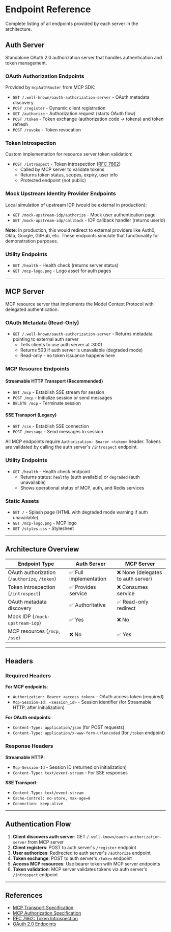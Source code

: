 # Endpoint Reference

Complete listing of all endpoints provided by each server in the architecture.

## Auth Server

Standalone OAuth 2.0 authorization server that handles authentication and token management.

### OAuth Authorization Endpoints
Provided by `mcpAuthRouter` from MCP SDK:

- `GET /.well-known/oauth-authorization-server` - OAuth metadata discovery
- `POST /register` - Dynamic client registration
- `GET /authorize` - Authorization request (starts OAuth flow)
- `POST /token` - Token exchange (authorization code → tokens) and token refresh
- `POST /revoke` - Token revocation

### Token Introspection
Custom implementation for resource server token validation:

- `POST /introspect` - Token introspection ([RFC 7662](https://datatracker.ietf.org/doc/html/rfc7662))
  - Called by MCP server to validate tokens
  - Returns token status, scopes, expiry, user info
  - Protected endpoint (not public)

### Mock Upstream Identity Provider Endpoints
Local simulation of upstream IDP (would be external in production):

- `GET /mock-upstream-idp/authorize` - Mock user authentication page
- `GET /mock-upstream-idp/callback` - IDP callback handler (returns userId)

**Note**: In production, this would redirect to external providers like Auth0, Okta, Google, GitHub, etc. These endpoints simulate that functionality for demonstration purposes.

### Utility Endpoints
- `GET /health` - Health check (returns server status)
- `GET /mcp-logo.png` - Logo asset for auth pages

---

## MCP Server

MCP resource server that implements the Model Context Protocol with delegated authentication.

### OAuth Metadata (Read-Only)

- `GET /.well-known/oauth-authorization-server` - Returns metadata pointing to external auth server
  - Tells clients to use auth server at :3001
  - Returns 503 if auth server is unavailable (degraded mode)
  - Read-only - no token issuance happens here

### MCP Resource Endpoints

#### Streamable HTTP Transport (Recommended)
- `GET /mcp` - Establish SSE stream for session
- `POST /mcp` - Initialize session or send messages
- `DELETE /mcp` - Terminate session

#### SSE Transport (Legacy)
- `GET /sse` - Establish SSE connection
- `POST /message` - Send messages to session

All MCP endpoints require `Authorization: Bearer <token>` header. Tokens are validated by calling the auth server's `/introspect` endpoint.

### Utility Endpoints
- `GET /health` - Health check endpoint
  - Returns status: `healthy` (auth available) or `degraded` (auth unavailable)
  - Shows operational status of MCP, auth, and Redis services

### Static Assets
- `GET /` - Splash page (HTML with degraded mode warning if auth unavailable)
- `GET /mcp-logo.png` - MCP logo
- `GET /styles.css` - Stylesheet

---

## Architecture Overview

| Endpoint Type | Auth Server | MCP Server |
|---------------|-------------|------------|
| OAuth authorization (`/authorize`, `/token`) | ✅ Full implementation | ❌ None (delegates to auth server) |
| Token introspection (`/introspect`) | ✅ Provides service | ❌ Consumes service |
| OAuth metadata discovery | ✅ Authoritative | ✅ Read-only redirect |
| Mock IDP (`/mock-upstream-idp`) | ✅ Yes | ❌ No |
| MCP resources (`/mcp`, `/sse`) | ❌ No | ✅ Yes |

---

## Headers

### Required Headers

**For MCP endpoints**:
- `Authorization: Bearer <access_token>` - OAuth access token (required)
- `Mcp-Session-Id: <session_id>` - Session identifier (for Streamable HTTP, after initialization)

**For OAuth endpoints**:
- `Content-Type: application/json` (for POST requests)
- `Content-Type: application/x-www-form-urlencoded` (for `/token` endpoint)

### Response Headers

**Streamable HTTP**:
- `Mcp-Session-Id` - Session ID (returned on initialization)
- `Content-Type: text/event-stream` - For SSE responses

**SSE Transport**:
- `Content-Type: text/event-stream`
- `Cache-Control: no-store, max-age=0`
- `Connection: keep-alive`

---

## Authentication Flow

1. **Client discovers auth server**: GET `/.well-known/oauth-authorization-server` from MCP server
2. **Client registers**: POST to auth server's `/register` endpoint
3. **User authorizes**: Redirected to auth server's `/authorize` endpoint
4. **Token exchange**: POST to auth server's `/token` endpoint
5. **Access MCP resources**: Use bearer token with MCP server endpoints
6. **Token validation**: MCP server validates tokens via auth server's `/introspect` endpoint

---

## References

- [MCP Transport Specification](https://modelcontextprotocol.io/specification/2025-03-26/basic/transports)
- [MCP Authorization Specification](https://modelcontextprotocol.io/specification/2025-06-18/basic/authorization)
- [RFC 7662: Token Introspection](https://datatracker.ietf.org/doc/html/rfc7662)
- [OAuth 2.0 Endpoints](https://www.oauth.com/oauth2-servers/definitions/)